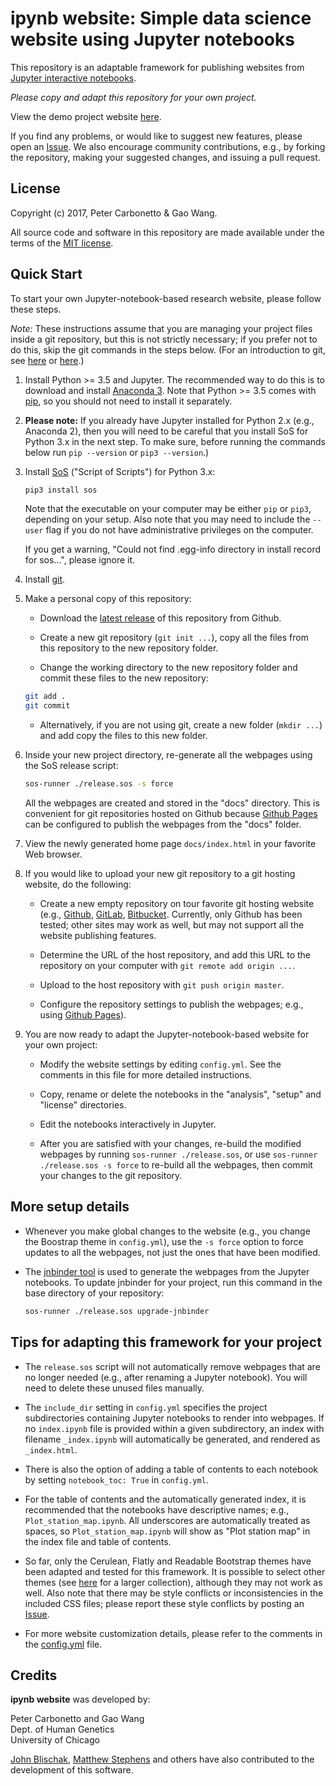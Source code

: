 # ipynb website: Simple data science website using Jupyter notebooks

This repository is an adaptable framework for publishing websites from
[Jupyter interactive notebooks](https://jupyter.org).

*Please copy and adapt this repository for your own project.*

View the demo project website
[here](https://stephenslab.github.io/ipynb-website).

If you find any problems, or would like to suggest new features,
please open an
[Issue](https://github.com/stephenslab/ipynb-website/issues). We also
encourage community contributions, e.g., by forking the repository,
making your suggested changes, and issuing a pull request.

## License

Copyright (c) 2017, Peter Carbonetto & Gao Wang.

All source code and software in this repository are made available
under the terms of the [MIT license](https://opensource.org/licenses/MIT).

## Quick Start

To start your own Jupyter-notebook-based research website, please
follow these steps.

*Note:* These instructions assume that you are managing your project
files inside a git repository, but this is not strictly necessary; if
you prefer not to do this, skip the git commands in the steps
below. (For an introduction to git, see
[here](https://swcarpentry.github.io/git-novice) or
[here](https://doi.org/10.1371/journal.pcbi.1004668).)

1. Install Python >= 3.5 and Jupyter. The recommended way to do this
   is to download and install
   [Anaconda 3](https://www.continuum.io/anaconda-overview). Note that
   Python >= 3.5 comes with [pip](https://pip.pypa.io), so you should
   not need to install it separately.

2. **Please note:** If you already have Jupyter installed for
   Python 2.x (e.g., Anaconda 2), then you will need to be careful
   that you install SoS for Python 3.x in the next step. To make sure,
   before running the commands below run `pip --version` or `pip3
   --version`.)

3. Install [SoS](https://github.com/vatlab/SOS) ("Script of Scripts")
   for Python 3.x:

   ```bash
   pip3 install sos
   ```

   Note that the executable on your computer may be either `pip` or
   `pip3`, depending on your setup. Also note that you may need to
   include the `--user` flag if you do not have administrative
   privileges on the computer.

   If you get a warning, "Could not find .egg-info directory in
   install record for sos...", please ignore it.

4. Install [git](https://git-scm.com/downloads). 

5. Make a personal copy of this repository:

   + Download the [latest release](https://github.com/stephenslab/ipynb-website/releases/tag/v0.9) of this repository from Github.

   + Create a new git repository (`git init ...`), copy all the files
   from this repository to the new repository folder.

   + Change the
   working directory to the new repository folder and commit these
   files to the new repository:

   ```bash
   git add .
   git commit
   ```

   + Alternatively, if you are not using git, create a new folder
   (`mkdir ...`) and add copy the files to this new folder.

6. Inside your new project directory, re-generate all the webpages
   using the SoS release script:

   ```bash
   sos-runner ./release.sos -s force
   ```

   All the webpages are created and stored in the "docs"
   directory. This is convenient for git repositories hosted on
   Github because 
   [Github Pages](https://help.github.com/categories/github-pages-basics)
   can be configured to publish the webpages from the "docs" folder.

7. View the newly generated home page `docs/index.html` in your
   favorite Web browser.

8. If you would like to upload your new git repository to a git
   hosting website, do the following:

   + Create a new empty repository on tour favorite git hosting
     website (e.g., [Github](http://github.com),
     [GitLab](http://gitlab.com), [Bitbucket](https://bitbucket.org).
     Currently, only Github has been tested; other sites may work as
     well, but may not support all the website publishing features.

   + Determine the URL of the host repository, and add this URL to the
     repository on your computer with `git remote add origin ...`.

   + Upload to the host repository with `git push origin master`.

   + Configure the repository settings to publish the webpages; e.g.,
     using [Github Pages](https://help.github.com/categories/github-pages-basics)).

9. You are now ready to adapt the Jupyter-notebook-based website for
   your own project:

   + Modify the website settings by editing `config.yml`. See the
     comments in this file for more detailed instructions.

   + Copy, rename or delete the notebooks in the "analysis", "setup"
     and "license" directories.

   + Edit the notebooks interactively in Jupyter.

   + After you are satisfied with your changes, re-build the modified
     webpages by running `sos-runner ./release.sos`, or use
     `sos-runner ./release.sos -s force` to re-build all the webpages,
     then commit your changes to the git repository.

## More setup details

+ Whenever you make global changes to the website (e.g., you change
  the Boostrap theme in `config.yml`), use the `-s force` option to force
  updates to all the webpages, not just the ones that have been modified.

+ The [jnbinder tool](https://github.com/gaow/jnbinder) is used to
  generate the webpages from the Jupyter notebooks. To update jnbinder
  for your project, run this command in the base directory of your
  repository:

  ```bash
  sos-runner ./release.sos upgrade-jnbinder
  ```

## Tips for adapting this framework for your project

+ The `release.sos` script will not automatically remove webpages that
  are no longer needed (e.g., after renaming a Jupyter notebook). You
  will need to delete these unused files manually.

+ The `include_dir` setting in `config.yml` specifies the project
  subdirectories containing Jupyter notebooks to render into
  webpages. If no `index.ipynb` file is provided within a given
  subdirectory, an index with filename `_index.ipynb` will
  automatically be generated, and rendered as `_index.html`.

+ There is also the option of adding a table of contents to each
  notebook by setting `notebook_toc: True` in `config.yml`.

+ For the table of contents and the automatically generated index, it
  is recommended that the notebooks have descriptive names; e.g.,
  `Plot_station_map.ipynb`. All underscores are automatically treated
  as spaces, so `Plot_station_map.ipynb` will show as "Plot station
  map" in the index file and table of contents.

+ So far, only the Cerulean, Flatly and Readable Bootstrap themes have
  been adapted and tested for this framework. It is possible to select
  other themes (see [here](https://bootswatch.com) for a larger
  collection), although they may not work as well. Also note that
  there may be style conflicts or inconsistencies in the included CSS
  files; please report these style conflicts by posting an
  [Issue](https://github.com/stephenslab/ipynb-website/issues).

+ For more website customization details, please refer to the comments
  in the [config.yml](config.yml) file.

## Credits

**ipynb website** was developed by:

Peter Carbonetto and Gao Wang<br>
Dept. of Human Genetics<br>
University of Chicago<br>

[John Blischak](https://github.com/jdblischak),
[Matthew Stephens](http://stephenslab.uchicago.edu) and others have
also contributed to the development of this software.
